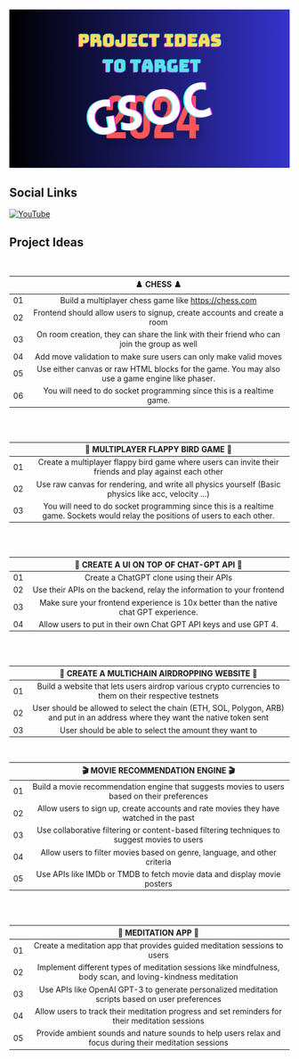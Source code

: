 <br>

![logo](https://raw.githubusercontent.com/itxsoumya/images/main/GSoC.png)

## Social Links

[![YouTube](https://img.shields.io/badge/YouTube-%23FF0000.svg?style=for-the-badge&logo=YouTube&logoColor=white)](https://www.youtube.com/channel/UCWX0cUR2rZcqKei1Vstww-A)

## Project Ideas
<br>

|  | ♟️ CHESS ♟️ |
| :----: | :---: |
| 01 | Build a multiplayer chess game like https://chess.com |
| 02 | Frontend should allow users to signup, create accounts and create a room |
| 03 | On room creation, they can share the link with their friend who can join the group as well
| 04 | Add move validation to make sure users can only make valid moves
| 05 | Use either canvas or raw HTML blocks for the game. You may also use a game engine like phaser. |
| 06 | You will need to do socket programming since this is a realtime game. |

<br>
<br> 

|  | 🐤 MULTIPLAYER FLAPPY BIRD GAME 🐤 |
| :----: | :---: |
| 01 | Create a multiplayer flappy bird game where users can invite their friends and play against each other |
| 02 | Use raw canvas for rendering, and write all physics yourself (Basic physics like acc, velocity ...) |
| 03 | You will need to do socket programming since this is a realtime game. Sockets would relay the positions of users to each other. |

<br>
<br>

|  | 🤖 CREATE A UI ON TOP OF CHAT-GPT API 🤖 |
| :----: | :---: |
| 01 | Create a ChatGPT clone using their APIs |
| 02 | Use their APIs on the backend, relay the information to your frontend |
| 03 | Make sure your frontend experience is 10x better than the native chat GPT experience. |
| 04 | Allow users to put in their own Chat GPT API keys and use GPT 4. |

<br><br>


|  | 🔗 CREATE A MULTICHAIN AIRDROPPING WEBSITE 🔗 |
 :----: | :---: |
| 01 | Build a website that lets users airdrop various crypto currencies to them on their respective testnets |
| 02 | User should be allowed to select the chain (ETH, SOL, Polygon, ARB) and put in an address where they want the native token sent |
| 03 | User should be able to select the amount they want to  |


<br>


|  | 🎬 MOVIE RECOMMENDATION ENGINE 🎬 |
 :----: | :---: |
| 01 |  Build a movie recommendation engine that suggests movies to users based on their preferences |
| 02 | Allow users to sign up, create accounts and rate movies they have watched in the past | 
| 03 |  Use collaborative filtering or content-based filtering techniques to suggest movies to users |
| 04 | Allow users to filter movies based on genre, language, and other criteria | 
| 05 |Use APIs like IMDb or TMDB to fetch movie data and display movie posters |

<br>

<br>
  



|  |  🧘 MEDITATION APP 🧘   |
 :----: | :---: |
| 01 | Create a meditation app that provides guided meditation sessions to users |
| 02 | Implement different types of meditation sessions like mindfulness, body scan, and loving-kindness meditation | 
| 03 | Use APIs like OpenAI GPT-3 to generate personalized meditation scripts based on user preferences |
| 04 | Allow users to track their meditation progress and set reminders for their meditation sessions  | 
| 05 | Provide ambient sounds and nature sounds to help users relax and focus during their meditation sessions |



<br>
